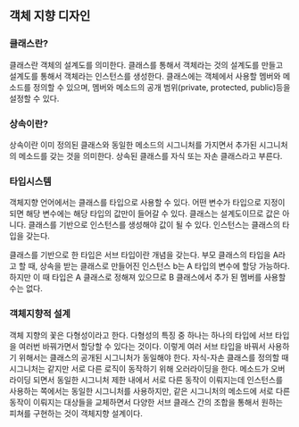 ## 객체 지향 디자인

### 클래스란?
클래스란 객체의 설계도를 의미한다. 클래스를 통해서 객체라는 것의 설계도를 만들고 설계도를 통해서 객체라는 인스턴스를 생성한다. 클래스에는 객체에서 사용할 멤버와 메소드를 정의할 수 있으며, 멤버와 메소드의 공개 범위(private, protected, public)등을 설정할 수 있다.

### 상속이란?
상속이란 이미 정의된 클래스와 동일한 메소드의 시그니처를 가지면서 추가된 시그니처의 메소드를 갖는 것을 의미한다. 상속된 클래스를 자식 또는 자손 클래스라고 부른다.

### 타입시스템
객체지향 언어에서는 클래스를 타입으로 사용할 수 있다. 어떤 변수가 타입으로 지정이 되면 해당 변수에는 해당 타입의 값만이 들어갈 수 있다. 클래스는 설계도이므로 값은 아니다. 클래스를 기반으로 인스턴스를 생성해야 값이 될 수 있다. 인스턴스는 클래스의 타입을 갖는다.

클래스를 기반으로 한 타입은 서브 타입이란 개념을 갖는다. 부모 클래스의 타입을 A라고 할 때, 상속을 받는 클래스로 만들어진 인스턴스 b는 A 타입의 변수에 할당 가능하다. 하지만 이 때 타입은 A 클래스로 정해져 있으므로 B 클래스에서 추가 된 멤버를 사용할 수는 없다.

### 객체지향적 설계
객체 지향의 꽃은 다형성이라고 한다. 다형성의 특징 중 하나는 하나의 타입에 서브 타입을 여러번 바꿔가면서 할당할 수 있다는 것이다. 이렇게 여러 서브 타입을 바꿔서 사용하기 위해서는 클래스의 공개된 시그니처가 동일해야 한다. 자식-자손 클래스를 정의할 때 시그니처는 같지만 서로 다른 로직이 동작하기 위해 오러라이딩을 한다. 메소드가 오버라이딩 되면서 동일한 시그니처 제한 내에서 서로 다른 동작이 이뤄지는데 인스턴스를 사용하는 쪽에서는 동일한 시그니처를 사용하지만, 같은 시그니처의 메소드에 서로 다른 동작이 이뤄지는 대상들을 교체하면서 다양한 서브 클래스 간의 조합을 통해서 원하는 피쳐를 구현하는 것이 객체지향 설계이다.
